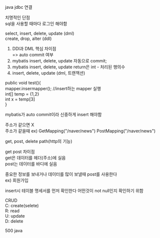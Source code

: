 java jdbc 연결

치명적인 단점  
sql을 사용할 때마다 로그인 해야함

select, insert, delete, update (dml)  
create, drop, alter (ddl)  

1. DDl과 DML 핵심 차이점  
=> auto commit 여부
2. mybatis insert, delete, update 자동으로 commit;
3. mybatis insert, delete, update return은 int - 처리된 행의수
4. insert, delete, update (dml, 트랜잭션)

public void test(){  
    mapper.insermapper(); //insert하는 mapper 실행  
    int[] temp = {1,2}  
    int x = temp[3]  
}

mybatis가 auto commit이라 신중하게 insert 해야함

주소가 같으면 X  
주소가 같을때
ex) GetMapping("/naver/news")
    PostMapping("/naver/news")

get, post, delete path(http의 기능)

get post 차이점  
get은 데이터를 헤더(주소)에 실음  
post는 데이터를 바디에 실음

중요한 정보를 보내거나 데이터를 많이 보낼때 post를 사용한다  
ex) 회원가입

insert시 테이블 명세서를 먼저 확인한다
어떤것이 not null인지 확인하기 위함

CRUD  
C: create(selete)  
R: read  
U: update  
D: delete  

500 java